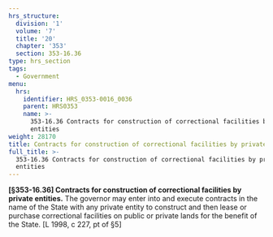 ```yaml
---
hrs_structure:
  division: '1'
  volume: '7'
  title: '20'
  chapter: '353'
  section: 353-16.36
type: hrs_section
tags:
  - Government
menu:
  hrs:
    identifier: HRS_0353-0016_0036
    parent: HRS0353
    name: >-
      353-16.36 Contracts for construction of correctional facilities by private
      entities
weight: 28170
title: Contracts for construction of correctional facilities by private entities
full_title: >-
  353-16.36 Contracts for construction of correctional facilities by private
  entities
---
```

**[§353-16.36] Contracts for construction of correctional facilities by private entities.** The governor may enter into and execute contracts in the name of the State with any private entity to construct and then lease or purchase correctional facilities on public or private lands for the benefit of the State. [L 1998, c 227, pt of §5]
